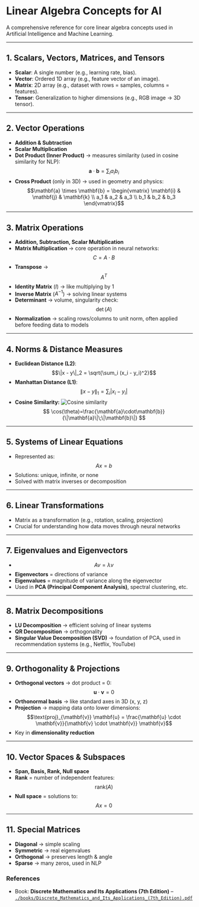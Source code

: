 # Linear Algebra Concepts for AI

A comprehensive reference for core linear algebra concepts used in Artificial Intelligence and Machine Learning.

---

## 1. Scalars, Vectors, Matrices, and Tensors

- **Scalar**: A single number (e.g., learning rate, bias).  
- **Vector**: Ordered 1D array (e.g., feature vector of an image).  
- **Matrix**: 2D array (e.g., dataset with rows = samples, columns = features).  
- **Tensor**: Generalization to higher dimensions (e.g., RGB image → 3D tensor).  

---

## 2. Vector Operations

- **Addition & Subtraction**  
- **Scalar Multiplication**  
- **Dot Product (Inner Product)** → measures similarity (used in cosine similarity for NLP):  
  $$\mathbf{a} \cdot \mathbf{b} = \sum_i a_i b_i$$  
- **Cross Product** (only in 3D) → used in geometry and physics:  
  $$\mathbf{a} \times \mathbf{b} = 
  \begin{vmatrix}
  \mathbf{i} & \mathbf{j} & \mathbf{k} \\
  a_1 & a_2 & a_3 \\
  b_1 & b_2 & b_3
  \end{vmatrix}$$  

---

## 3. Matrix Operations

- **Addition, Subtraction, Scalar Multiplication**  
- **Matrix Multiplication** → core operation in neural networks:  
  $$C = A \cdot B$$  
- **Transpose** →  
  $$A^T$$  
- **Identity Matrix** ($I$) → like multiplying by 1  
- **Inverse Matrix** ($A^{-1}$) → solving linear systems  
- **Determinant** → volume, singularity check:  
  $$\det(A)$$  
- **Normalization** → scaling rows/columns to unit norm, often applied before feeding data to models  

---

## 4. Norms & Distance Measures

- **Euclidean Distance (L2)**:  
  $$\|x - y\|_2 = \sqrt{\sum_i (x_i - y_i)^2}$$  
- **Manhattan Distance (L1)**:  
  $$\|x - y\|_1 = \sum_i |x_i - y_i|$$  
- **Cosine Similarity:**
  ![Cosine similarity](https://latex.codecogs.com/svg.latex?\cos(\theta)=\frac{\mathbf{a}\cdot\mathbf{b}}{\|\mathbf{a}\|\;\|\mathbf{b}\|})
  $$ \cos(\theta)=\frac{\mathbf{a}\cdot\mathbf{b}}{\|\mathbf{a}\|\;\|\mathbf{b}\|} $$

---

## 5. Systems of Linear Equations

- Represented as:  
  $$Ax = b$$  
- Solutions: unique, infinite, or none  
- Solved with matrix inverses or decomposition  

---

## 6. Linear Transformations

- Matrix as a transformation (e.g., rotation, scaling, projection)  
- Crucial for understanding how data moves through neural networks  

---

## 7. Eigenvalues and Eigenvectors

- $$Av = \lambda v$$  
- **Eigenvectors** = directions of variance  
- **Eigenvalues** = magnitude of variance along the eigenvector  
- Used in **PCA (Principal Component Analysis)**, spectral clustering, etc.  

---

## 8. Matrix Decompositions

- **LU Decomposition** → efficient solving of linear systems  
- **QR Decomposition** → orthogonality  
- **Singular Value Decomposition (SVD)** → foundation of PCA, used in recommendation systems (e.g., Netflix, YouTube)  

---

## 9. Orthogonality & Projections

- **Orthogonal vectors** → dot product = 0:  
  $$\mathbf{u} \cdot \mathbf{v} = 0$$  
- **Orthonormal basis** → like standard axes in 3D (x, y, z)  
- **Projection** → mapping data onto lower dimensions:  
  $$\text{proj}_{\mathbf{v}} \mathbf{u} = \frac{\mathbf{u} \cdot \mathbf{v}}{\mathbf{v} \cdot \mathbf{v}} \mathbf{v}$$  
- Key in **dimensionality reduction**  

---

## 10. Vector Spaces & Subspaces

- **Span, Basis, Rank, Null space**  
- **Rank** = number of independent features:  
  $$\text{rank}(A)$$  
- **Null space** = solutions to:  
  $$Ax = 0$$  

---

## 11. Special Matrices

- **Diagonal** → simple scaling  
- **Symmetric** → real eigenvalues  
- **Orthogonal** → preserves length & angle  
- **Sparse** → many zeros, used in NLP  


### References

- Book: **Discrete Mathematics and Its Applications (7th Edition)** – [`./books/Discrete_Mathematics_and_Its_Applications_(7th_Edition).pdf`](./books/Discrete_Mathematics_and_Its_Applications_(7th_Edition).pdf)  
